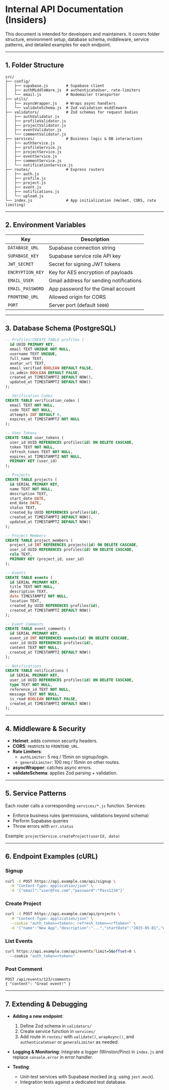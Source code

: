# Internal API Documentation (Insiders)

This document is intended for developers and maintainers. It covers folder structure, environment setup, database schema, middleware, service patterns, and detailed examples for each endpoint.

---
## 1. Folder Structure

```
src/
├── config/
│   ├── supabase.js        # Supabase client
│   ├── authMiddleWare.js  # authenticateUser, rate-limiters
│   └── email.js           # Nodemailer transporter
├── utils/
│   ├── asyncWrapper.js    # Wraps async handlers
│   └── validateSchema.js  # Zod validation middleware
├── validators/            # Zod schemas for request bodies
│   ├── authValidator.js
│   ├── profileValidator.js
│   ├── projectValidator.js
│   ├── eventValidator.js
│   └── commentValidator.js
├── services/              # Business logic & DB interactions
│   ├── authService.js
│   ├── profileService.js
│   ├── projectService.js
│   ├── eventService.js
│   ├── commentService.js
│   └── notificationService.js
├── routes/                # Express routers
│   ├── auth.js
│   ├── profile.js
│   ├── project.js
│   ├── event.js
│   ├── notifications.js
│   └── upload.js
└── index.js               # App initialization (Helmet, CORS, rate limiting)
```

---
## 2. Environment Variables

| Key               | Description                                         |
|-------------------|-----------------------------------------------------|
| `DATABASE_URL`    | Supabase connection string                          |
| `SUPABASE_KEY`    | Supabase service role API key                       |
| `JWT_SECRET`      | Secret for signing JWT tokens                       |
| `ENCRYPTION_KEY`  | Key for AES encryption of payloads                  |
| `EMAIL_USER`      | Gmail address for sending notifications             |
| `EMAIL_PASSWORD`  | App password for the Gmail account                  |
| `FRONTEND_URL`    | Allowed origin for CORS                             |
| `PORT`            | Server port (default `5000`)                        |

---
## 3. Database Schema (PostgreSQL)

```sql
-- Profiles\CREATE TABLE profiles (
  id UUID PRIMARY KEY,
  email TEXT UNIQUE NOT NULL,
  username TEXT UNIQUE,
  full_name TEXT,
  avatar_url TEXT,
  email_verified BOOLEAN DEFAULT FALSE,
  is_admin BOOLEAN DEFAULT FALSE,
  created_at TIMESTAMPTZ DEFAULT NOW(),
  updated_at TIMESTAMPTZ DEFAULT NOW()
);

-- Verification Codes
CREATE TABLE verification_codes (
  email TEXT NOT NULL,
  code TEXT NOT NULL,
  attempts INT DEFAULT 0,
  expires_at TIMESTAMPTZ NOT NULL
);

-- User Tokens
CREATE TABLE user_tokens (
  user_id UUID REFERENCES profiles(id) ON DELETE CASCADE,
  token TEXT NOT NULL,
  refresh_token TEXT NOT NULL,
  expires_at TIMESTAMPTZ NOT NULL,
  PRIMARY KEY (user_id)
);

-- Projects
CREATE TABLE projects (
  id SERIAL PRIMARY KEY,
  name TEXT NOT NULL,
  description TEXT,
  start_date DATE,
  end_date DATE,
  status TEXT,
  created_by UUID REFERENCES profiles(id),
  created_at TIMESTAMPTZ DEFAULT NOW(),
  updated_at TIMESTAMPTZ DEFAULT NOW()
);

-- Project Members
CREATE TABLE project_members (
  project_id INT REFERENCES projects(id) ON DELETE CASCADE,
  user_id UUID REFERENCES profiles(id) ON DELETE CASCADE,
  role TEXT,
  PRIMARY KEY (project_id, user_id)
);

-- Events
CREATE TABLE events (
  id SERIAL PRIMARY KEY,
  title TEXT NOT NULL,
  description TEXT,
  date TIMESTAMPTZ NOT NULL,
  location TEXT,
  created_by UUID REFERENCES profiles(id),
  created_at TIMESTAMPTZ DEFAULT NOW()
);

-- Event Comments
CREATE TABLE event_comments (
  id SERIAL PRIMARY KEY,
  event_id INT REFERENCES events(id) ON DELETE CASCADE,
  user_id UUID REFERENCES profiles(id),
  content TEXT NOT NULL,
  created_at TIMESTAMPTZ DEFAULT NOW()
);

-- Notifications
CREATE TABLE notifications (
  id SERIAL PRIMARY KEY,
  user_id UUID REFERENCES profiles(id) ON DELETE CASCADE,
  type TEXT NOT NULL,
  reference_id TEXT NOT NULL,
  message TEXT NOT NULL,
  is_read BOOLEAN DEFAULT FALSE,
  created_at TIMESTAMPTZ DEFAULT NOW()
);
```

---
## 4. Middleware & Security

- **Helmet**: adds common security headers.
- **CORS**: restricts to `FRONTEND_URL`.
- **Rate Limiters**:
  - `authLimiter`: 5 req / 15min on signup/login.
  - `generalLimiter`: 100 req / 15min on other routes.
- **asyncWrapper**: catches async errors.
- **validateSchema**: applies Zod parsing + validation.

---
## 5. Service Patterns

Each router calls a corresponding `services/*.js` function. Services:
- Enforce business rules (permissions, validations beyond schema)
- Perform Supabase queries
- Throw errors with `err.status`

Example: `projectService.createProject(userId, data)`

---
## 6. Endpoint Examples (cURL)

### Signup
```bash
curl -X POST https://api.example.com/api/signup \
  -H "Content-Type: application/json" \
  -d '{"email":"user@foo.com","password":"Pass1234"}'
```

### Create Project
```bash
curl -X POST https://api.example.com/api/projects \
  -H "Content-Type: application/json" \
  --cookie "auth_token=<token>; refresh_token=<rftoken>" \
  -d '{"name":"New App","description":"...","startDate":"2025-05-01","endDate":"2025-06-01","status":"planning"}'
```

### List Events
```bash
curl https://api.example.com/api/events?limit=5&offset=0 \
  --cookie "auth_token=<token>"
```

### Post Comment
```
POST /api/events/123/comments
{ "content": "Great event!" }
```

---
## 7. Extending & Debugging

- **Adding a new endpoint**:  
  1. Define Zod schema in `validators/`  
  2. Create service function in `services/`  
  3. Add route in `routes/` with `validate()`, `wrapAsync()`, and `authenticateUser` or `generalLimiter` as needed.  

- **Logging & Monitoring**:
  Integrate a logger (Winston/Pino) in `index.js` and replace `console.error` in error handler.

- **Testing**:
  - Unit-test services with Supabase mocked (e.g. using `jest.mock`).  
  - Integration tests against a dedicated test database.  



